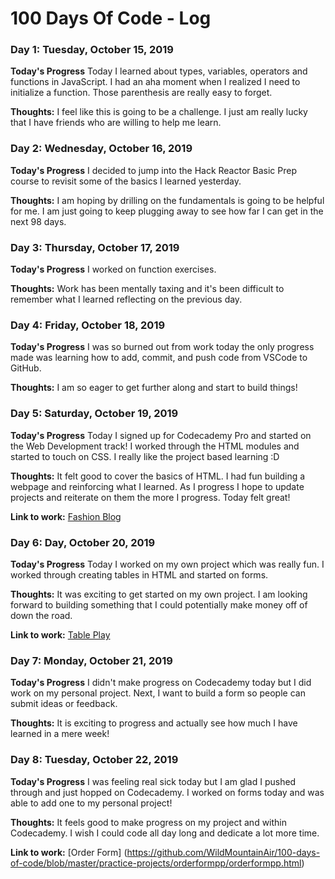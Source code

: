 # 100 Days Of Code - Log

### Day 1: Tuesday, October 15, 2019

**Today's Progress** 
Today I learned about types, variables, operators and functions in JavaScript. I had an aha moment when I realized I need to initialize a function. Those parenthesis are really easy to forget.

**Thoughts:** 
I feel like this is going to be a challenge. I just am really lucky that I have friends who are willing to help me learn. 

### Day 2: Wednesday, October 16, 2019

**Today's Progress** 
I decided to jump into the Hack Reactor Basic Prep course to revisit some of the basics I learned yesterday. 

**Thoughts:** 
I am hoping by drilling on the fundamentals is going to be helpful for me. I am just going to keep plugging away to see how far I can get in the next 98 days. 

### Day 3: Thursday, October 17, 2019

**Today's Progress** 
I worked on function exercises.

**Thoughts:** 
Work has been mentally taxing and it's been difficult to remember what I learned reflecting on the previous day. 

### Day 4: Friday, October 18, 2019

**Today's Progress** 
I was so burned out from work today the only progress made was learning how to add, commit, and push code from VSCode to GitHub. 

**Thoughts:** 
I am so eager to get further along and start to build things! 

### Day 5: Saturday, October 19, 2019

**Today's Progress** 
Today I signed up for Codecademy Pro and started on the Web Development track! I worked through the HTML modules and started to touch on CSS. I really like the project based learning :D 

**Thoughts:** 
It felt good to cover the basics of HTML. I had fun building a webpage and reinforcing what I learned. As I progress I hope to update projects and reiterate on them the more I progress. Today felt great!

**Link to work:** [Fashion Blog](https://github.com/WildMountainAir/100-days-of-code/blob/master/practice-projects/fashionblog/fashionblogpp.html)

### Day 6: Day, October 20, 2019

**Today's Progress** 
Today I worked on my own project which was really fun. I worked through creating tables in HTML and started on forms. 

**Thoughts:** 
It was exciting to get started on my own project. I am looking forward to building something that I could potentially make money off of down the road. 

**Link to work:** [Table Play](https://github.com/WildMountainAir/100-days-of-code/blob/master/practice-projects/tablespp/winefestpp.html)

### Day 7: Monday, October 21, 2019

**Today's Progress** 
I didn't make progress on Codecademy today but I did work on my personal project. Next, I want to build a form so people can submit ideas or feedback. 

**Thoughts:** 
It is exciting to progress and actually see how much I have learned in a mere week! 

### Day 8: Tuesday, October 22, 2019

**Today's Progress** 
I was feeling real sick today but I am glad I pushed through and just hopped on Codecademy. I worked on forms today and was able to add one to my personal project!

**Thoughts:** 
It feels good to make progress on my project and within Codecademy. I wish I could code all day long and dedicate a lot more time. 

**Link to work:** [Order Form] (https://github.com/WildMountainAir/100-days-of-code/blob/master/practice-projects/orderformpp/orderformpp.html)

<!---
### Day Num: Day, October 00, 2019

**Today's Progress** 

**Thoughts:** 


**Link to work:** 
--->
